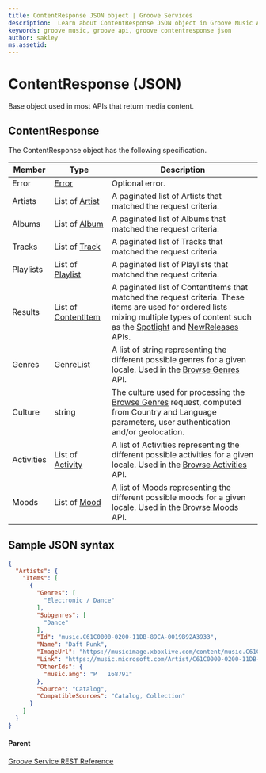 ```yaml
---
title: ContentResponse JSON object | Groove Services
description:  Learn about ContentResponse JSON object in Groove Music API.
keywords: groove music, groove api, groove contentresponse json
author: sakley
ms.assetid: 
---
```


# ContentResponse (JSON)   
Base object used in most APIs that return media content.

## ContentResponse
The ContentResponse object has the following specification.

| **Member** | **Type**                                                             | **Description**                                                                                                                                                                                                                                                                                                             |
|------------|----------------------------------------------------------------------|-----------------------------------------------------------------------------------------------------------------------------------------------------------------------------------------------------------------------------------------------------------------------------------------------------------------------------|
| Error      | [Error](JSON-Error.md)                     | Optional error.                                                                                                                                                                                                                                                                                                             |
| Artists    | List of [Artist](JSON-Artist.md)           | A paginated list of Artists that matched the request criteria.                                                                                                                                                                                                                                                              |
| Albums     | List of [Album](JSON-Album.md)             | A paginated list of Albums that matched the request criteria.                                                                                                                                                                                                                                                               |
| Tracks     | List of [Track](JSON-Track.md)             | A paginated list of Tracks that matched the request criteria.                                                                                                                                                                                                                                                               |
| Playlists  | List of [Playlist](JSON-Playlist.md)       | A paginated list of Playlists that matched the request criteria.                                                                                                                                                                                                                                                            |
| Results    | List of [ContentItem](JSON-ContentItem.md) | A paginated list of ContentItems that matched the request criteria. These items are used for ordered lists mixing multiple types of content such as the [Spotlight](uri-get-spotlight.md) and [NewReleases](uri-get-new-releases.md) APIs. |
| Genres     | GenreList                                  | A list of string representing the different possible genres for a given locale. Used in the [Browse Genres](uri-get-genres.md) API.                                                                                                                                         |
| Culture    | string                                     | The culture used for processing the [Browse Genres](uri-get-genres.md) request, computed from Country and Language parameters, user authentication and/or geolocation.                                                                                                      |
| Activities | List of [Activity](JSON-Activity.md)       | A list of Activities representing the different possible activities for a given locale. Used in the [Browse Activities](uri-get-activities.md) API.                                                                                                                                         |
| Moods      | List of [Mood](JSON-Mood.md)               | A list of Moods representing the different possible moods for a given locale. Used in the [Browse Moods](uri-get-moods.md) API.                                                                                                                                         |

## Sample JSON syntax
```json
{
  "Artists": {
    "Items": [
      {
        "Genres": [
          "Electronic / Dance"
        ],
        "Subgenres": [
          "Dance"
        ],
        "Id": "music.C61C0000-0200-11DB-89CA-0019B92A3933",
        "Name": "Daft Punk",
        "ImageUrl": "https://musicimage.xboxlive.com/content/music.C61C0000-0200-11DB-89CA-0019B92A3933/image?locale=en-US",
        "Link": "https://music.microsoft.com/Artist/C61C0000-0200-11DB-89CA-0019B92A3933?partnerID=AwesomePartner",
        "OtherIds": {
          "music.amg": "P   168791"
        },
        "Source": "Catalog",
        "CompatibleSources": "Catalog, Collection"
      }
    ]
  }
}
```

#### Parent
[Groove Service REST Reference](overview.md)
